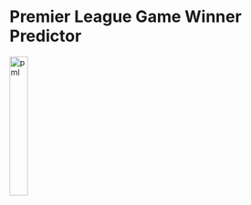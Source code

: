 # Premier League Game Winner Predictor

<img src="https://github.com/user-attachments/assets/d2fd750c-9798-4f4f-bbe8-16b34d2e45fe" alt="pml" width="25%">
